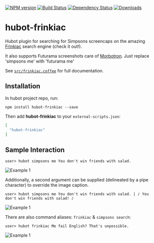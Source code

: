 [![NPM version](http://img.shields.io/npm/v/hubot-frinkiac.svg?style=flat)](https://www.npmjs.org/package/hubot-frinkiac)
[![Build Status](http://img.shields.io/travis/okize/hubot-frinkiac.svg?style=flat)](https://travis-ci.org/okize/hubot-frinkiac)
[![Dependency Status](http://img.shields.io/david/okize/hubot-frinkiac.svg?style=flat)](https://david-dm.org/okize/hubot-frinkiac)
[![Downloads](http://img.shields.io/npm/dm/hubot-frinkiac.svg?style=flat)](https://www.npmjs.org/package/hubot-frinkiac)

# hubot-frinkiac

Hubot plugin for searching for Simpsons screencaps on the amazing [Frinkiac](https://frinkiac.com/) search engine (check it out!).

It also supports Futurama screenshots care of [Morbotron](https://morbotron.com/). Just replace 'simpsons me' with 'futurama me'

See [`src/frinkiac.coffee`](src/frinkiac.coffee) for full documentation.

## Installation

In hubot project repo, run:

`npm install hubot-frinkiac --save`

Then add **hubot-frinkiac** to your `external-scripts.json`:

```json
[
  "hubot-frinkiac"
]
```

## Sample Interaction

```
user> hubot simpsons me You don't win friends with salad.
```

![Example 1](https://raw.github.com/okize/hubot-frinkiac/gh-pages/example1.jpg)

Additionally, a second argument can be supplied (delineated by a pipe character) to override the image caption.

```
user> hubot simpsons me You don't win friends with salad. | ♪ You don't win friends with salad! ♪
```

![Example 1](https://raw.github.com/okize/hubot-frinkiac/gh-pages/example2.jpg)

There are also command aliases: `frinkiac` & `simpsons search`:

```
user> hubot frinkiac Me fail English? That's unpossible.
```

![Example 1](https://raw.github.com/okize/hubot-frinkiac/gh-pages/example3.jpg)
